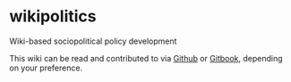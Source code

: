 # wikipolitics
Wiki-based sociopolitical policy development

This wiki can be read and contributed to via [Github](https://github.com/revolutionsundays/wikipolitics) or [Gitbook](https://www.gitbook.com/book/revolutionsundays/wikipolitics/details), depending on your preference. 
